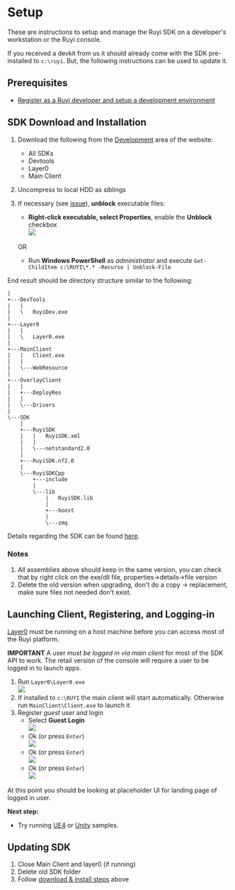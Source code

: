 # Setup

These are instructions to setup and manage the Ruyi SDK on a developer's workstation or the Ruyi console.

If you received a devkit from us it should already come with the SDK pre-installed to `c:\ruyi`.  But, the following instructions can be used to update it.

## Prerequisites

- [Register as a Ruyi developer and setup a development environment](../topics/dev_onboarding.md)

## SDK Download and Installation

1. Download the following from the [Development](http://dev.playruyi.com/uservices) area of the website:
    - All SDKs
    - Devtools
    - Layer0
    - Main Client
1. Uncompress to local HDD as siblings
1. If necessary (see [issue](https://bitbucket.org/playruyi/support/issues/3)), __unblock__ executable files:
    - __Right-click executable, select Properties__, enable the __Unblock__ checkbox  
    ![](/docs/img/exe_unblock.png)

    OR
    - Run __Windows PowerShell__ as _administrator_ and execute `Get-ChildItem c:\RUYI\*.* -Recurse | Unblock-File`

End result should be directory structure similar to the following:
```
|   
+---DevTools
|   |    
|   \   RuyiDev.exe
|         
+---Layer0
|   |    
|   \   Layer0.exe
|                               
+---MainClient
|   |   Client.exe
|   |
|   \---WebResource
|                   
+---OverlayClient
|   |   
|   +---DeployRes
|   |       
|   \---Drivers
|           
\---SDK
    |   
    +---RuyiSDK
    |   |   RuyiSDK.xml
    |   |   
    |   \---netstandard2.0
    |               
    +---RuyiSDK.nf2.0
    |       
    \---RuyiSDKCpp
        +---include
        |               
        \---lib
            |   RuyiSDK.lib
            |   
            +---boost
            |       
            \---zmq
```

Details regarding the SDK can be found [here](../topics/sdk.md).

### Notes
1. All assemblies above should keep in the same version, you can check that by right click on the exe/dll file, properties->details->file version
1. Delete the old version when upgrading, don't do a copy -> replacement, make sure files not needed don't exist.


## Launching Client, Registering, and Logging-in

[Layer0](../topics/layer0.md) must be running on a host machine before you can access most of the Ruyi platform.

__IMPORTANT__ A user _must be logged in via main client_ for most of the SDK API to work.  The retail version of the console will require a user to be logged in to launch apps.

1. Run `Layer0\Layer0.exe`  
![](/docs/img/layer0.png)
1. If installed to `c:\RUYI` the main client will start automatically.  Otherwise run `MainClient\Client.exe` to launch it
1. Register _guest_ user and login
    - Select __Guest Login__  
    ![](/docs/img/client_00.png)
    - Ok (or press `Enter`)  
    ![](/docs/img/client_01.png)
    - Ok (or press `Enter`)  
    ![](/docs/img/client_02.png)
    - Ok (or press `Enter`)  
    ![](/docs/img/client_03.png)

At this point you should be looking at placeholder UI for landing page of logged in user.

__Next step:__

- Try running [UE4](run_ue4_sample_pc.md) or [Unity](run_unity_sample_console.md) samples.

## Updating SDK

1. Close Main Client and layer0 (if running)
1. Delete old SDK folder
1. Follow [download & install steps](#SDK-Download-and-Installation) above